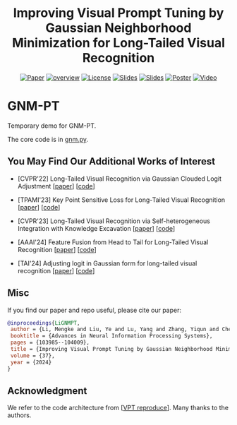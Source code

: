 <h1 align="center"> Improving Visual Prompt Tuning by Gaussian Neighborhood Minimization for Long-Tailed Visual Recognition </h1>
<p align="center">
    <a href="https://arxiv.org/pdf/2410.21042"><img src="https://img.shields.io/badge/arXiv-2306.06963-b31b1b.svg" alt="Paper"></a>
    <a href="https://vcc.tech/research/2024/GNM-PT"><img alt="overview" src="https://img.shields.io/static/v1?label=overview&message=VCC%20Project&color=blue"></a>
    <!-- <a href="https://github.com/Keke921/GNM-PT"><img src="https://img.shields.io/badge/-Github-grey?logo=github" alt="Github"></a> -->
    <!-- <a href=""><img src="https://colab.research.google.com/assets/colab-badge.svg" alt="Colab"></a> -->
    <!-- <a href="https://openreview.net/forum?id=xxx"> <img alt="License" src="https://img.shields.io/static/v1?label=Pub&message=AAAI%2723&color=blue"></a> -->
    <a href="https://github.com/Keke921/GNM-PT/blob/main/LICENSE"> <img alt="License" src="https://img.shields.io/github/license/LFhase/PAIR?color=blue"></a>
    <!-- <a href="https://nips.cc/virtual/2023/poster/70939"> <img src="https://img.shields.io/badge/Video-grey?logo=Kuaishou&logoColor=white" alt="Video"></a> -->
    <a href="https://github.com/Keke921/GNM-PT/blob/main/Slides%20Poster%20Video/NeurIPS24_Slides.pptx"> <img src="https://img.shields.io/badge/Slides-grey?&logo=MicrosoftPowerPoint&logoColor=white" alt="Slides"></a>
    <a href="https://github.com/Keke921/GNM-PT/blob/main/Slides%20Poster%20Video/NeurIPS24_Slides.pdf"> <img src="https://img.shields.io/badge/Slides-grey?logo=airplayvideo&logoColor=white" alt="Slides"></a>
    <a href="https://github.com/Keke921/GNM-PT/blob/main/Slides%20Poster%20Video/NeurIPS24_Poster.pdf"> <img src="https://img.shields.io/badge/Poster-grey?logo=airplayvideo&logoColor=white" alt="Poster"></a>
    <a href="https://github.com/Keke921/GNM-PT/blob/main/Slides%20Poster%20Video/NeurIPS24_Video.mp4"> <img src="https://img.shields.io/badge/Video-grey?logo=airplayvideo&logoColor=white" alt="Video"></a>
</p>


# GNM-PT
Temporary demo for GNM-PT.

The core code is in [gnm.py](https://github.com/Keke921/RSAM-PT/blob/main/gnm.py). 


## You May Find Our Additional Works of Interest

* [CVPR'22] Long-Tailed Visual Recognition via Gaussian Clouded Logit Adjustment [[paper](https://openaccess.thecvf.com/content/CVPR2022/papers/Li_Long-Tailed_Visual_Recognition_via_Gaussian_Clouded_Logit_Adjustment_CVPR_2022_paper.pdf)] [[code](https://github.com/Keke921/GCLLoss)]

* [TPAMI'23] Key Point Sensitive Loss for Long-Tailed Visual Recognition [[paper](https://drive.google.com/file/d/1gOJDHBJ_M7RmU6Iw2p6uXIyo8pNgVMrv/view?pli=1)] [[code](https://github.com/Keke921/KPSLoss)]

* [CVPR'23] Long-Tailed Visual Recognition via Self-heterogeneous Integration with Knowledge Excavation [[paper](https://arxiv.org/pdf/2304.01279)] [[code](https://github.com/jinyan-06/SHIKE)]

* [AAAI'24] Feature Fusion from Head to Tail for Long-Tailed Visual Recognition [[paper](https://arxiv.org/pdf/2306.06963)] [[code](https://github.com/Keke921/H2T)]

* [TAI'24] Adjusting logit in Gaussian form for long-tailed visual recognition [[paper](https://arxiv.org/pdf/2305.10648)] [[code](https://github.com/Keke921/GCLLoss)]

## Misc

If you find our paper and repo useful, please cite our paper:

```bibtex
@inproceedings{LiGNMPT,
 author = {Li, Mengke and Liu, Ye and Lu, Yang and Zhang, Yiqun and Cheung, Yiu-ming and Huang, Hui},
 booktitle = {Advances in Neural Information Processing Systems},
 pages = {103985--104009},
 title = {Improving Visual Prompt Tuning by Gaussian Neighborhood Minimization for Long-Tailed Visual Recognition},
 volume = {37},
 year = {2024}
}
```

## Acknowledgment
We refer to the code architecture from [[VPT reproduce](https://github.com/DongSky/vpt_reproduce)]. Many thanks to the authors.
